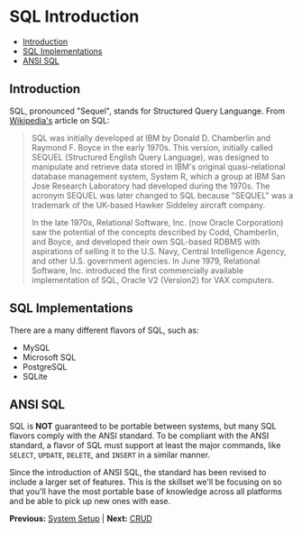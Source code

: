 # SQL Introduction

* [Introduction](#introduction)
* [SQL Implementations](#sql-implementations)
* [ANSI SQL](#ansi-sql)

## Introduction

SQL, pronounced "Sequel", stands for Structured Query Languange. From [Wikipedia's](https://en.wikipedia.org/wiki/SQL) article on SQL:

> SQL was initially developed at IBM by Donald D. Chamberlin and Raymond F. Boyce in the early 1970s. This version, initially called SEQUEL (Structured English Query Language), was designed to manipulate and retrieve data stored in IBM's original quasi-relational database management system, System R, which a group at IBM San Jose Research Laboratory had developed during the 1970s. The acronym SEQUEL was later changed to SQL because "SEQUEL" was a trademark of the UK-based Hawker Siddeley aircraft company.
>
> In the late 1970s, Relational Software, Inc. (now Oracle Corporation) saw the potential of the concepts described by Codd, Chamberlin, and Boyce, and developed their own SQL-based RDBMS with aspirations of selling it to the U.S. Navy, Central Intelligence Agency, and other U.S. government agencies. In June 1979, Relational Software, Inc. introduced the first commercially available implementation of SQL, Oracle V2 (Version2) for VAX computers.

## SQL Implementations

There are a many different flavors of SQL, such as:

* MySQL
* Microsoft SQL
* PostgreSQL
* SQLite

## ANSI SQL

SQL is **NOT** guaranteed to be portable between systems, but many SQL flavors comply with the ANSI standard. To be compliant with the ANSI standard, a flavor of SQL must support at least the major commands, like `SELECT`, `UPDATE`, `DELETE`, and `INSERT` in a similar manner.

Since the introduction of ANSI SQL, the standard has been revised to include a larger set of features. This is the skillset we'll be focusing on so that you'll have the most portable base of knowledge across all platforms and be able to pick up new ones with ease.

**Previous:** [System Setup](system.markdown) |
**Next:** [CRUD](operators.markdown)
